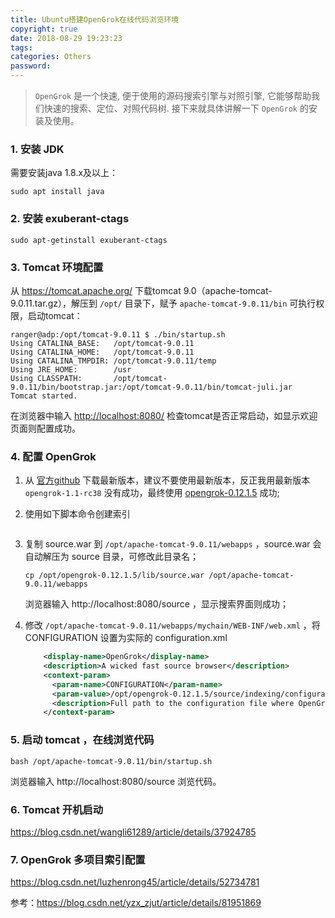 ```yaml
---
title: Ubuntu搭建OpenGrok在线代码浏览环境
copyright: true
date: 2018-08-29 19:23:23
tags:
categories: Others
password:
---
```


> `OpenGrok` 是一个快速, 便于使用的源码搜索引擎与对照引擎, 它能够帮助我们快速的搜索、定位、对照代码树. 接下来就具体讲解一下 `OpenGrok` 的安装及使用。

<!--more-->

### 1. 安装 JDK

需要安装java 1.8.x及以上：

```shell
sudo apt install java
```



### 2. 安装 exuberant-ctags

```shell
sudo apt-getinstall exuberant-ctags
```



### 3. Tomcat 环境配置

从 https://tomcat.apache.org/ 下载tomcat 9.0（apache-tomcat-9.0.11.tar.gz），解压到 `/opt/` 目录下，赋予 `apache-tomcat-9.0.11/bin` 可执行权限，启动tomcat：

```shell
ranger@adp:/opt/tomcat-9.0.11 $ ./bin/startup.sh 
Using CATALINA_BASE:   /opt/tomcat-9.0.11
Using CATALINA_HOME:   /opt/tomcat-9.0.11
Using CATALINA_TMPDIR: /opt/tomcat-9.0.11/temp
Using JRE_HOME:        /usr
Using CLASSPATH:       /opt/tomcat-9.0.11/bin/bootstrap.jar:/opt/tomcat-9.0.11/bin/tomcat-juli.jar
Tomcat started.
```

在浏览器中输入 <http://localhost:8080/> 检查tomcat是否正常启动，如显示欢迎页面则配置成功。

### 4. 配置 OpenGrok

1. 从 [官方github](https://github.com/oracle/opengrok/releases) 下载最新版本，建议不要使用最新版本，反正我用最新版本 `opengrok-1.1-rc38` 没有成功，最终使用 [opengrok-0.12.1.5](https://github.com/oracle/opengrok/releases/tag/0.12.1.5) 成功;

2. 使用如下脚本命令创建索引

   ```shell
   
   ```

   

3. 复制 source.war 到 `/opt/apache-tomcat-9.0.11/webapps` ，source.war 会自动解压为 source 目录，可修改此目录名；

   ```shell
   cp /opt/opengrok-0.12.1.5/lib/source.war /opt/apache-tomcat-9.0.11/webapps
   ```

   浏览器输入 http://localhost:8080/source ，显示搜索界面则成功；

   

4. 修改 `/opt/apache-tomcat-9.0.11/webapps/mychain/WEB-INF/web.xml` ，将CONFIGURATION 设置为实际的 configuration.xml

   ```xml
       <display-name>OpenGrok</display-name>
       <description>A wicked fast source browser</description>
       <context-param>
         <param-name>CONFIGURATION</param-name>
         <param-value>/opt/opengrok-0.12.1.5/source/indexing/configuration.xml</param-value> 
         <description>Full path to the configuration file where OpenGrok can read it's configuration</description>
       </context-param>  
   ```

   

   

### 5. 启动 tomcat ，在线浏览代码

```shell
bash /opt/apache-tomcat-9.0.11/bin/startup.sh
```

浏览器输入 http://localhost:8080/source 浏览代码。



### 6. Tomcat 开机启动

https://blog.csdn.net/wangli61289/article/details/37924785



### 7. OpenGrok 多项目索引配置

https://blog.csdn.net/luzhenrong45/article/details/52734781



参考：https://blog.csdn.net/yzx_zjut/article/details/81951869